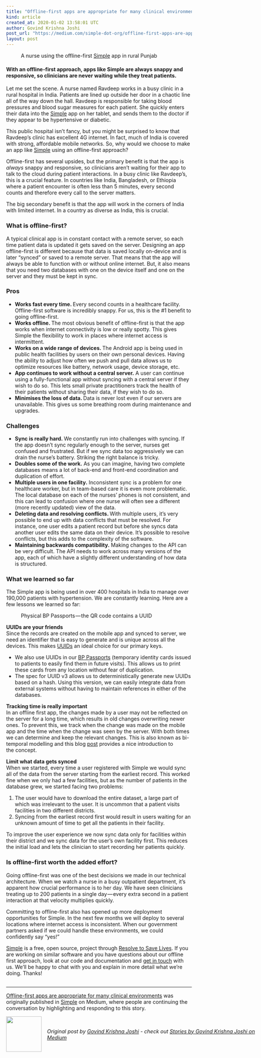 ```yaml
---
title: "Offline-first apps are appropriate for many clinical environments"
kind: article
created_at: 2020-01-02 13:58:01 UTC
author: Govind Krishna Joshi
post_url: "https://medium.com/simple-dot-org/offline-first-apps-are-appropriate-for-many-clinical-environments-cddf5a73bb61?source=rss-eca2adc9cc56------2"
layout: post
---
```

<figure><img alt="" src="https://cdn-images-1.medium.com/max/1024/1*UiW-BI_lk5F-h9jpCs8y0w.jpeg" /><figcaption>A nurse using the offline-first <a href="http://simple.org">Simple</a> app in rural Punjab</figcaption></figure><h4>With an offline-first approach, apps like Simple are always snappy and responsive, so clinicians are never waiting while they treat patients.</h4><p>Let me set the scene. A nurse named Ravdeep works in a busy clinic in a rural hospital in India. Patients are lined up outside her door in a chaotic line all of the way down the hall. Ravdeep is responsible for taking blood pressures and blood sugar measures for each patient. She quickly enters their data into the <a href="http://simple.org">Simple</a> app on her tablet, and sends them to the doctor if they appear to be hypertensive or diabetic.</p><p>This public hospital isn’t fancy, but you might be surprised to know that Ravdeep’s clinic has excellent 4G internet. In fact, much of India is covered with strong, affordable mobile networks. So, why would we choose to make an app like <a href="http://simple.org">Simple</a> using an offline-first approach?</p><p>Offline-first has several upsides, but the primary benefit is that the app is <em>always</em> snappy and responsive, so clinicians aren’t waiting for their app to talk to the cloud during patient interactions. In a busy clinic like Ravdeep’s, this is a crucial feature. In countries like India, Bangladesh, or Ethiopia where a patient encounter is often less than 5 minutes, every second counts and therefore every call to the server matters.</p><p>The big secondary benefit is that the app will work in the corners of India with limited internet. In a country as diverse as India, this is crucial.</p><h3>What is offline-first?</h3><p>A typical clinical app is in constant contact with a remote server, so each time patient data is updated it gets saved on the server. Designing an app offline-first is different because that data is saved locally on-device and is later “synced” or saved to a remote server. That means that the app will always be able to function with or without online internet. But, it also means that you need two databases with one on the device itself and one on the server and they must be kept in sync.</p><h3>Pros</h3><ul><li><strong>Works fast every time. </strong>Every second counts in a healthcare facility. Offline-first software is incredibly snappy. For us, this is the #1 benefit to going offline-first.</li><li><strong>Works offline. </strong>The most obvious benefit of offline-first is that the app works when internet connectivity is low or really spotty. This gives Simple the flexibility to work in places where internet access is intermittent.</li><li><strong>Works on a wide range of devices. </strong>The Android app is being used in public health facilities by users on their own personal devices. Having the ability to adjust how often we push and pull data allows us to optimize resources like battery, network usage, device storage, etc.</li><li><strong>App continues to work without a central server.</strong> A user can continue using a fully-functional app without syncing with a central server if they wish to do so. This lets small private practitioners track the health of their patients without sharing their data, if they wish to do so.</li><li><strong>Minimises the loss of data. </strong>Data is never lost even if our servers are unavailable. This gives us some breathing room during maintenance and upgrades.</li></ul><h3>Challenges</h3><ul><li><strong>Sync is really hard. </strong>We constantly run into challenges with syncing. If the app doesn’t sync regularly enough to the server, nurses get confused and frustrated. But if we sync data too aggressively we can drain the nurse’s battery. Striking the right balance is tricky.</li><li><strong>Doubles some of the work.</strong> As you can imagine, having two complete databases means a lot of back-end and front-end coordination and duplication of effort.</li><li><strong>Multiple users in one facility.</strong> Inconsistent sync is a problem for one healthcare worker, but in team-based care it is even more problematic. The local database on each of the nurses’ phones is not consistent, and this can lead to confusion where one nurse will often see a different (more recently updated) view of the data.</li><li><strong>Deleting data and resolving conflicts. </strong>With multiple users, it’s very possible to end up with data conflicts that must be resolved. For instance, one user edits a patient record but before she syncs data another user edits the same data on their device. It’s possible to resolve conflicts, but this adds to the complexity of the software.</li><li><strong>Maintaining backwards compatibility.</strong> Making changes to the API can be very difficult. The API needs to work across many versions of the app, each of which have a slightly different understanding of how data is structured.</li></ul><h3>What we learned so far</h3><p>The Simple app is being used in over 400 hospitals in India to manage over 190,000 patients with hypertension. We are constantly learning. Here are a few lessons we learned so far:</p><figure><img alt="" src="https://cdn-images-1.medium.com/max/1024/1*QuvkfO-FTqcpciUacmO8IA.jpeg" /><figcaption>Physical BP Passports — the QR code contains a UUID</figcaption></figure><p><strong>UUIDs are your friends </strong><br>Since the records are created on the mobile app and synced to server, we need an identifier that is easy to generate and is unique across all the devices. This makes <a href="https://en.wikipedia.org/wiki/Universally_unique_identifier">UUIDs</a> an ideal choice for our primary keys.</p><ul><li>We also use UUIDs in our <a href="https://docs.simple.org/design-1/design">BP Passports</a> (temporary identity cards issued to patients to easily find them in future visits). This allows us to print these cards from any location without fear of duplication.</li><li>The spec for UUID v3 allows us to deterministically generate new UUIDs based on a hash. Using this version, we can easily integrate data from external systems without having to maintain references in either of the databases.</li></ul><p><strong>Tracking time is really important<br></strong>In an offline first app, the changes made by a user may not be reflected on the server for a long time, which results in old changes overwriting newer ones. To prevent this, we track when the change was made on the mobile app and the time when the change was seen by the server. With both times we can determine and keep the relevant changes. This is also known as bi-temporal modelling and this blog <a href="https://juxt.pro/blog/posts/value-of-bitemporality.html">post</a> provides a nice introduction to the concept.</p><p><strong>Limit what data gets synced<br></strong>When we started, every time a user registered with Simple we would sync all of the data from the server starting from the earliest record. This worked fine when we only had a few facilities, but as the number of patients in the database grew, we started facing two problems:</p><ol><li>The user would have to download the entire dataset, a large part of which was irrelevant to the user. It is uncommon that a patient visits facilities in two different districts.</li><li>Syncing from the earliest record first would result in users waiting for an unknown amount of time to get all the patients in their facility.</li></ol><p>To improve the user experience we now sync data only for facilities within their district and we sync data for the user’s own facility first. This reduces the initial load and lets the clinician to start recording her patients quickly.</p><h3>Is offline-first worth the added effort?</h3><p>Going offline-first was one of the best decisions we made in our technical architecture. When we watch a nurse in a busy outpatient department, it’s apparent how crucial performance is to her day. We have seen clinicians treating up to 200 patients in a single day — every extra second in a patient interaction at that velocity multiplies quickly.</p><p>Committing to offline-first also has opened up more deployment opportunities for Simple. In the next few months we will deploy to several locations where internet access is inconsistent. When our government partners asked if we could handle these environments, we could confidently say “yes!”</p><p><a href="http://simple.org">Simple</a> is a free, open source, project through <a href="http://resolvetosavelives.org">Resolve to Save Lives</a>. If you are working on similar software and you have questions about our offline first approach, look at our code and documentation and <a href="https://www.resolvetosavelives.org/contact/">get in touch</a> with us. We’ll be happy to chat with you and explain in more detail what we’re doing. Thanks!</p><img src="https://medium.com/_/stat?event=post.clientViewed&referrerSource=full_rss&postId=cddf5a73bb61" width="1" height="1"><hr><p><a href="https://medium.com/simple-dot-org/offline-first-apps-are-appropriate-for-many-clinical-environments-cddf5a73bb61">Offline-first apps are appropriate for many clinical environments</a> was originally published in <a href="https://medium.com/simple-dot-org">Simple</a> on Medium, where people are continuing the conversation by highlighting and responding to this story.</p><div class="author">
  <img src="https://nilenso.com/images/people/govind-200.png" style="width: 96px; height: 96;">
  <span style="position: absolute; padding: 32px 15px;">
    <i>Original post by <a href="http://twitter.com/govindkrjoshi">Govind Krishna Joshi</a> - check out <a href="https://medium.com/@govindkrjoshi?source=rss-eca2adc9cc56------2">Stories by Govind Krishna Joshi on Medium</a></i>
  </span>
</div>
